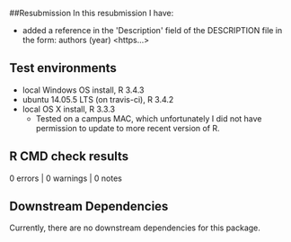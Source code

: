 ##Resubmission
In this resubmission I have:

 * added a reference in the 'Description' field of the DESCRIPTION file in the form:
 authors (year) <https...>
 
## Test environments
* local Windows OS install, R 3.4.3
* ubuntu 14.05.5 LTS (on travis-ci), R 3.4.2
* local OS X install, R 3.3.3 
  - Tested on a campus MAC, which unfortunately I did not have permission to update to more recent version of R.

## R CMD check results
0 errors | 0 warnings | 0 notes


## Downstream Dependencies
Currently, there are no downstream dependencies for this package.
